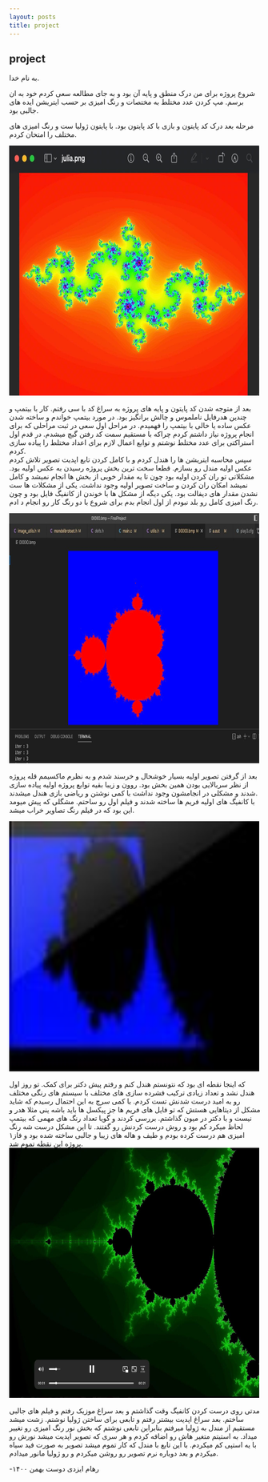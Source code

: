 ```yaml
---
layout: posts
title: project
---
```

## project
به نام خدا. 

شروع پروژه برای من درک منطق و پایه آن بود و به جای مطالعه سعی کردم خود به ان برسم. مپ کردن عدد مختلط به مختصات و رنگ امیزی بر حسب ایتریشن ایده های جالبی بود.

مرحله بعد درک کد پایتون و بازی با کد پایتون بود. با پایتون ژولیا ست و رنگ امیزی های مختلف را امتحان کردم.  
  
  
   <img src="/assets/Pyjul.jpg" alt="FJUL" style="height: 500px; width:500px;"/>

  


بعد از متوجه شدن کد پایتون و پایه های پروژه به سراغ کد با سی رفتم. کار با بیتمپ و چندین هدرفایل ناملموس و چالش برانگیز بود. در مورد بیتمپ خواندم و ساخته شدن عکس ساده یا خالی با بیتمپ را فهمیدم. 
در مراحل اول سعی در ثبت مراحلی که برای انجام پروژه نیاز داشتم کردم چراکه با مستقیم سمت کد رفتن گیچ میشدم. در قدم اول استراکتی برای عدد مختلط نوشتم و توابع اعمال لازم برای اعداد مختلط را پیاده سازی کردم.  
سپس محاسبه ایتریشن ها را هندل کردم و با کامل کردن تابع اپدیت تصویر تلاش کردم عکس اولیه مندل رو بسازم. قطعا سخت ترین بخش پروژه رسیدن به عکس اولیه بود.
مشکلاتی تو ران کردن اولیه بود چون تا یه مقدار خوبی از بخش ها انجام نمیشد و کامل نمیشد امکان ران کردن و ساخت تصویر اولیه وجود نداشت. یکی از مشکلات ها ست نشدن مقدار های دیفالت بود. یکی دیگه از مشکل ها با خوندن از کانفیگ فایل بود و چون رنگ امیزی کامل رو بلد نبودم از اول انجام بدم برای شروع با دو رنگ کار رو انجام د ادم. 
  
     
  <img src="/assets/firstmandel.jpg" alt="First mandel" style="height: 500px; width:500px;"/>


بعد از گرفتن تصویر اولیه بسیار خوشحال و خرسند شدم و به نظرم ماکسیمم قله پروژه از نظر سربالایی بودن همین بخش بود. روون و زیبا بقیه توابع پروژه اولیه پیاده سازی شدند و مشکلی در انجامشون وجود نداشت با کمی نوشتن و ریاضی بازی هندل میشدند.  
با کانفیگ های اولیه فریم ها ساخته شدند و فیلم اول رو ساحتم. مشگلی که پیش میومد این بود که در فیلم رنگ تصاویر خراب میشد.  
  
  <img src="/assets/FBUG.jpg" alt="ffmpeg BUG" style="height: 500px; width:500px;"/>
  
 که اینجا نقطه ای بود که نتونستم هندل کنم و رفتم پیش دکتر برای کمک. تو روز اول هندل نشد و تعداد زیادی ترکیب فشرده سازی های مختلف با سیستم های رنگی مختلف رو به امید درست شدنش تست کردم. 
 با کمی سرچ به این احتمال رسیدم که شاید مشکل از دیتاهایی هستش که تو فایل های فریم ها جز پیکسل ها باید باشه ینی مثلا هدر و نیست و با دکتر در میون گذاشتم. بررسی کردند و گویا تعداد رنگ های مهمی که بیتمپ لحاظ میکرد کم بود و روش درست کردنش رو گفتند. تا این مشکل درست شه رنگ امیزی هم درست کرده بودم و طیف و هاله های زیبا و جالبی ساخته شده بود و فاز۱ پروژه این نقطه تموم شد. 
 <img src="/assets/FFD.jpg" alt="FFD" style="height: 500px; width:500px;"/>
   
مدتی روی درست کردن کانفیگ وقت گذاشتم و بعد سراغ موزیک رفتم و فیلم های جالبی ساختم. بعد سراغ اپدیت بیشتر رفتم و تابعی برای ساختن ژولیا نوشتم. 
زشت میشد مستقیم از مندل به ژولیا میرفتم بنابراین تابعی نوشتم که بخش نور رنگ امیزی رو تغییر میداد. به استیتم متغیر هاش رو اضافه کردم و هر سری که تصویر اپدیت میشد نورش رو با یه استپی کم میکردم. با این تابع با مندل که کار تموم میشد تصویر به صورت فید سیاه میکردم و بعد دوباره نرم تصویر رو روشن میکردم و رو ژولیا مانور میدادم.

-رهام ایزدی دوست 
بهمن ۱۴۰۰
